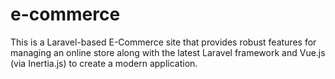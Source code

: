 # e-commerce
This is a Laravel-based E-Commerce site that provides robust features for managing an online store along with the latest Laravel framework and Vue.js (via Inertia.js) to create a modern application.
